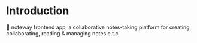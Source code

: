 # Introduction

👻 noteway frontend app, a collaborative notes-taking platform for creating, collaborating, reading & managing notes e.t.c
